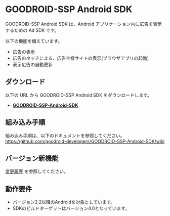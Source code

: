 # GOODROID-SSP Android SDK

GOODROID-SSP Android SDK は、Android アプリケーション内に広告を表示するための Ad SDK です。

以下の機能を備えています。  
- 広告の表示
- 広告のタッチによる、広告主様サイトの表示(ブラウザアプリの起動)
- 表示広告の自動更新

## ダウンロード

以下の URL から GOODROID-SSP Android SDK をダウンロードします。

- **[GOODROID-SSP-Android-SDK](https://github.com/goodroid-developers/GOODROID-SSP-Android-SDK/releases)**

## 組み込み手順

組み込み手順は、以下のドキュメントを参照してください。  
<https://github.com/goodroid-developers/GOODROID-SSP-Android-SDK/wiki>

## バージョン新機能

[変更履歴](CHANGELOG.md) を参照してください。

## 動作要件

- バージョン2.2以降のAndroidを対象としています。
- SDKのビルドターゲットはバージョン4.0となっています。
